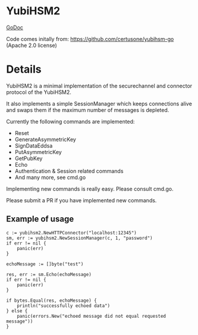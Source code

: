 # YubiHSM2

[GoDoc](https://godoc.org/github.com/KarpelesLab/hsm/yubihsm2)

Code comes initally from: https://github.com/certusone/yubihsm-go (Apache 2.0 license)

# Details

YubiHSM2 is a minimal implementation of the securechannel and connector protocol of the YubiHSM2.

It also implements a simple SessionManager which keeps connections alive and swaps them if the maximum number of
messages is depleted.

Currently the following commands are implemented:

 * Reset
 * GenerateAsymmetricKey
 * SignDataEddsa
 * PutAsymmetricKey
 * GetPubKey
 * Echo
 * Authentication & Session related commands
 * And many more, see cmd.go

Implementing new commands is really easy. Please consult cmd.go.

Please submit a PR if you have implemented new commands.

## Example of usage

```
c := yubihsm2.NewHTTPConnector("localhost:12345")
sm, err := yubihsm2.NewSessionManager(c, 1, "password")
if err != nil {
	panic(err)
}

echoMessage := []byte("test")

res, err := sm.Echo(echoMessage)
if err != nil {
	panic(err)
}

if bytes.Equal(res, echoMessage) {
	println("successfully echoed data")
} else {
	panic(errors.New("echoed message did not equal requested message"))
}

```

